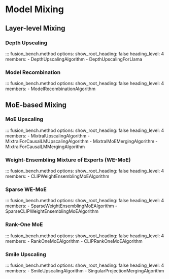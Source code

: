 # Model Mixing

## Layer-level Mixing

### Depth Upscaling

::: fusion_bench.method
    options:
        show_root_heading: false
        heading_level: 4
        members:
        - DepthUpscalingAlgorithm
        - DepthUpscalingForLlama

### Model Recombination

::: fusion_bench.method
    options:
        show_root_heading: false
        heading_level: 4
        members:
        - ModelRecombinationAlgorithm

## MoE-based Mixing

### MoE Upscaling

::: fusion_bench.method
    options:
        show_root_heading: false
        heading_level: 4
        members:
        - MixtralUpscalingAlgorithm
        - MixtralForCausalLMUpscalingAlgorithm
        - MixtralMoEMergingAlgorithm
        - MixtralForCausalLMMergingAlgorithm

### Weight-Ensembling Mixture of Experts (WE-MoE)

::: fusion_bench.method
    options:
        show_root_heading: false
        heading_level: 4
        members:
        - CLIPWeightEnsemblingMoEAlgorithm

### Sparse WE-MoE

::: fusion_bench.method
    options:
        show_root_heading: false
        heading_level: 4
        members:
        - SparseWeightEnsemblingMoEAlgorithm
        - SparseCLIPWeightEnsemblingMoEAlgorithm

### Rank-One MoE

::: fusion_bench.method
    options:
        show_root_heading: false
        heading_level: 4
        members:
        - RankOneMoEAlgorithm
        - CLIPRankOneMoEAlgorithm

### Smile Upscaling

::: fusion_bench.method
    options:
        show_root_heading: false
        heading_level: 4
        members:
        - SmileUpscalingAlgorithm
        - SingularProjectionMergingAlgorithm
